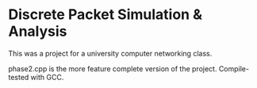 Discrete Packet Simulation & Analysis
==============

This was a project for a university computer networking class.

phase2.cpp is the more feature complete version of the project. Compile-tested with GCC. 
